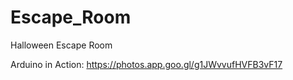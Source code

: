 # Escape_Room
Halloween Escape Room

Arduino in Action:
https://photos.app.goo.gl/g1JWvvufHVFB3vF17
